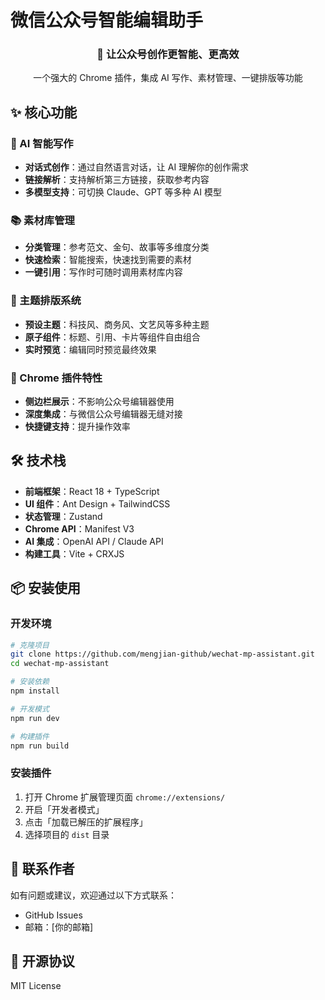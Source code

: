# 微信公众号智能编辑助手

<div align="center">
  <h3>🚀 让公众号创作更智能、更高效</h3>
  <p>一个强大的 Chrome 插件，集成 AI 写作、素材管理、一键排版等功能</p>
</div>

## ✨ 核心功能

### 🤖 AI 智能写作
- **对话式创作**：通过自然语言对话，让 AI 理解你的创作需求
- **链接解析**：支持解析第三方链接，获取参考内容
- **多模型支持**：可切换 Claude、GPT 等多种 AI 模型

### 📚 素材库管理
- **分类管理**：参考范文、金句、故事等多维度分类
- **快速检索**：智能搜索，快速找到需要的素材
- **一键引用**：写作时可随时调用素材库内容

### 🎨 主题排版系统
- **预设主题**：科技风、商务风、文艺风等多种主题
- **原子组件**：标题、引用、卡片等组件自由组合
- **实时预览**：编辑同时预览最终效果

### 🔧 Chrome 插件特性
- **侧边栏展示**：不影响公众号编辑器使用
- **深度集成**：与微信公众号编辑器无缝对接
- **快捷键支持**：提升操作效率

## 🛠️ 技术栈

- **前端框架**：React 18 + TypeScript
- **UI 组件**：Ant Design + TailwindCSS
- **状态管理**：Zustand
- **Chrome API**：Manifest V3
- **AI 集成**：OpenAI API / Claude API
- **构建工具**：Vite + CRXJS

## 📦 安装使用

### 开发环境

```bash
# 克隆项目
git clone https://github.com/mengjian-github/wechat-mp-assistant.git
cd wechat-mp-assistant

# 安装依赖
npm install

# 开发模式
npm run dev

# 构建插件
npm run build
```

### 安装插件

1. 打开 Chrome 扩展管理页面 `chrome://extensions/`
2. 开启「开发者模式」
3. 点击「加载已解压的扩展程序」
4. 选择项目的 `dist` 目录

## 📱 联系作者

如有问题或建议，欢迎通过以下方式联系：

- GitHub Issues
- 邮箱：[你的邮箱]

## 📄 开源协议

MIT License